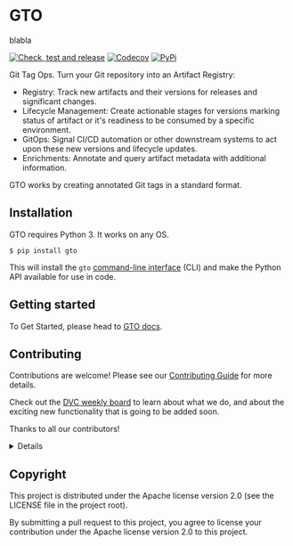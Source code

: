 # GTO

blabla

[![Check, test and release](https://github.com/iterative/gto/actions/workflows/check-test-release.yml/badge.svg)](https://github.com/iterative/gto/actions/workflows/check-test-release.yml)
[![Codecov](https://codecov.io/gh/iterative/gto/branch/main/graph/badge.svg?token=NXT11717BG)](https://codecov.io/gh/iterative/gto)
[![PyPi](https://img.shields.io/pypi/v/gto.svg?label=pip&logo=PyPI&logoColor=white)](https://pypi.org/project/gto)

Git Tag Ops. Turn your Git repository into an Artifact Registry:

- Registry: Track new artifacts and their versions for releases and significant
  changes.
- Lifecycle Management: Create actionable stages for versions marking status of
  artifact or it's readiness to be consumed by a specific environment.
- GitOps: Signal CI/CD automation or other downstream systems to act upon these
  new versions and lifecycle updates.
- Enrichments: Annotate and query artifact metadata with additional information.

GTO works by creating annotated Git tags in a standard format.

## Installation

GTO requires Python 3. It works on any OS.

```console
$ pip install gto
```

This will install the `gto`
[command-line interface](https://mlem.ai/doc/gto/command-reference) (CLI) and
make the Python API available for use in code.

## Getting started

To Get Started, please head to [GTO docs](https://mlem.ai/doc/gto/get-started).

## Contributing

Contributions are welcome! Please see our
[Contributing Guide](https://mlem.ai/doc/contributing/core) for more details.

Check out the
[DVC weekly board](https://github.com/orgs/iterative/projects/189)
to learn about what we do, and about the exciting new functionality that is
going to be added soon.

Thanks to all our contributors!

<details>

How to setup GTO development environment

1. Clone this repository

```console
$ git clone git@github.com:iterative/gto.git
$ cd gto
```

2. Create virtual environment named `venv`

```console
$ python3 -m venv .venv
$ source .venv/bin/activate
```

Install python libraries

```console
$ pip install --upgrade pip ".[tests]"
```

3. Run

```console
$ pytest --basetemp=pytest-basetemp
```

This will create `pytest-basetemp/` directory with some fixtures that can serve
as examples.

Notably, check out this dir:

```console
$ cd pytest-basetemp/test_api0/
$ gto show -v
```

The code that generates this folder could be found
[in this fixture](https://github.com/iterative/gto/blob/main/tests/conftest.py#L58).

To continue experimenting, call `gto --help`

</details>

## Copyright

This project is distributed under the Apache license version 2.0 (see the
LICENSE file in the project root).

By submitting a pull request to this project, you agree to license your
contribution under the Apache license version 2.0 to this project.
